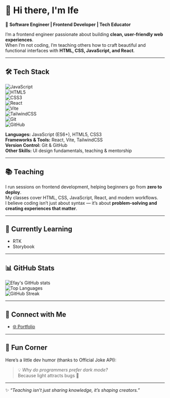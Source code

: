 # 👋 Hi there, I'm Ife  

🚀 **Software Engineer | Frontend Developer | Tech Educator**  

I’m a frontend engineer passionate about building **clean, user-friendly web experiences**.  
When I’m not coding, I’m teaching others how to craft beautiful and functional interfaces with **HTML, CSS, JavaScript, and React**.  

---

## 🛠 Tech Stack  

![JavaScript](https://img.shields.io/badge/JavaScript-F7DF1E?style=for-the-badge&logo=javascript&logoColor=000)  
![HTML5](https://img.shields.io/badge/HTML5-E34F26?style=for-the-badge&logo=html5&logoColor=fff)  
![CSS3](https://img.shields.io/badge/CSS3-1572B6?style=for-the-badge&logo=css3&logoColor=fff)  
![React](https://img.shields.io/badge/React-61DAFB?style=for-the-badge&logo=react&logoColor=000)  
![Vite](https://img.shields.io/badge/Vite-646CFF?style=for-the-badge&logo=vite&logoColor=fff)  
![TailwindCSS](https://img.shields.io/badge/Tailwind_CSS-06B6D4?style=for-the-badge&logo=tailwindcss&logoColor=fff)  
![Git](https://img.shields.io/badge/Git-F05032?style=for-the-badge&logo=git&logoColor=fff)  
![GitHub](https://img.shields.io/badge/GitHub-181717?style=for-the-badge&logo=github&logoColor=fff)  

**Languages:** JavaScript (ES6+), HTML5, CSS3  
**Frameworks & Tools:** React, Vite, TailwindCSS  
**Version Control:** Git & GitHub  
**Other Skills:** UI design fundamentals, teaching & mentorship  

---

## 📚 Teaching  
I run sessions on frontend development, helping beginners go from **zero to deploy**.  
My classes cover HTML, CSS, JavaScript, React, and modern workflows.  
I believe coding isn’t just about syntax — it’s about **problem-solving and creating experiences that matter**.  

---

## 🌱 Currently Learning  
- RTK
- Storybook  

---

## 📊 GitHub Stats  
![Efay's GitHub stats](https://github-readme-stats.vercel.app/api?username=ifechiglory&show_icons=true&theme=radical)  
![Top Languages](https://github-readme-stats.vercel.app/api/top-langs/?username=ifechiglory&layout=compact&theme=radical)  
![GitHub Streak](https://github-readme-streak-stats.herokuapp.com/?user=ifechiglory&theme=radical)  

---

## 🔗 Connect with Me  
- [🌐 Portfolio](https://portfolio-ifechiglory.vercel.app/)  

---

## 🎉 Fun Corner  
Here’s a little dev humor (thanks to Official Joke API):  
<!-- JOKE START -->
> 💡 *Why do programmers prefer dark mode?*  
> Because light attracts bugs 🐛  
<!-- JOKE END -->
  
---

✨ *“Teaching isn’t just sharing knowledge, it’s shaping creators.”*  
